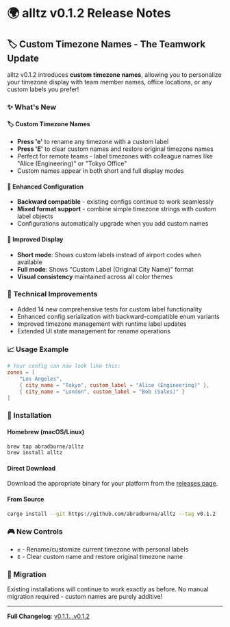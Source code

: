 # 🌍 alltz v0.1.2 Release Notes

## 🏷️ Custom Timezone Names - The Teamwork Update

alltz v0.1.2 introduces **custom timezone names**, allowing you to personalize your timezone display with team member names, office locations, or any custom labels you prefer!

### ✨ What's New

#### 🏷️ Custom Timezone Names
- **Press 'e'** to rename any timezone with a custom label
- **Press 'E'** to clear custom names and restore original timezone names
- Perfect for remote teams - label timezones with colleague names like "Alice (Engineering)" or "Tokyo Office"
- Custom names appear in both short and full display modes

#### 💾 Enhanced Configuration
- **Backward compatible** - existing configs continue to work seamlessly
- **Mixed format support** - combine simple timezone strings with custom label objects
- Configurations automatically upgrade when you add custom names

#### 🎨 Improved Display
- **Short mode**: Shows custom labels instead of airport codes when available
- **Full mode**: Shows "Custom Label (Original City Name)" format
- **Visual consistency** maintained across all color themes

### 🔧 Technical Improvements
- Added 14 new comprehensive tests for custom label functionality
- Enhanced config serialization with backward-compatible enum variants
- Improved timezone management with runtime label updates
- Extended UI state management for rename operations

### 📈 Usage Example

```toml
# Your config can now look like this:
zones = [
    "Los Angeles",
    { city_name = "Tokyo", custom_label = "Alice (Engineering)" },
    { city_name = "London", custom_label = "Bob (Sales)" }
]
```

### 🚀 Installation

#### Homebrew (macOS/Linux)
```bash
brew tap abradburne/alltz
brew install alltz
```

#### Direct Download
Download the appropriate binary for your platform from the [releases page](https://github.com/abradburne/alltz/releases/tag/v0.1.2).

#### From Source
```bash
cargo install --git https://github.com/abradburne/alltz --tag v0.1.2
```

### 🎮 New Controls
- `e` - Rename/customize current timezone with personal labels
- `E` - Clear custom name and restore original timezone name

### 🔄 Migration
Existing installations will continue to work exactly as before. No manual migration required - custom names are purely additive!

---

**Full Changelog**: [v0.1.1...v0.1.2](https://github.com/abradburne/alltz/compare/v0.1.1...v0.1.2)